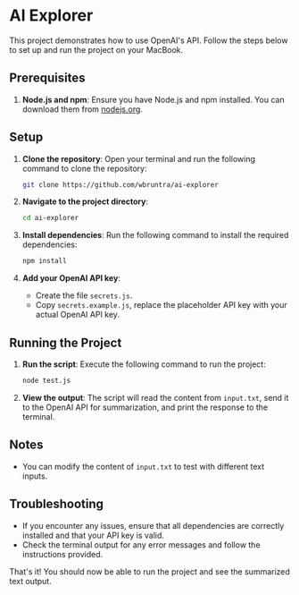 # AI Explorer

This project demonstrates how to use OpenAI's API. Follow the steps below to set up and run the project on your MacBook.

## Prerequisites

1. **Node.js and npm**: Ensure you have Node.js and npm installed. You can download them from [nodejs.org](https://nodejs.org/).

## Setup

1. **Clone the repository**: Open your terminal and run the following command to clone the repository:
    ```sh
    git clone https://github.com/wbruntra/ai-explorer
    ```

2. **Navigate to the project directory**:
    ```sh
    cd ai-explorer
    ```

3. **Install dependencies**: Run the following command to install the required dependencies:
    ```sh
    npm install
    ```

4. **Add your OpenAI API key**:
    - Create the file `secrets.js`.
    - Copy `secrets.example.js`, replace the placeholder API key with your actual OpenAI API key.

## Running the Project

1. **Run the script**: Execute the following command to run the project:
    ```sh
    node test.js
    ```

2. **View the output**: The script will read the content from `input.txt`, send it to the OpenAI API for summarization, and print the response to the terminal.

## Notes

- You can modify the content of `input.txt` to test with different text inputs.

## Troubleshooting

- If you encounter any issues, ensure that all dependencies are correctly installed and that your API key is valid.
- Check the terminal output for any error messages and follow the instructions provided.

That's it! You should now be able to run the project and see the summarized text output.
